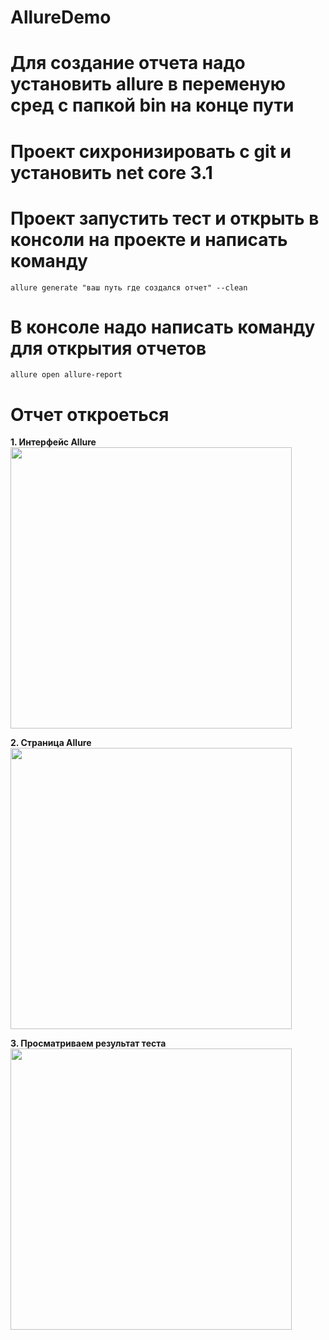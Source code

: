 # AllureDemo 
# Для создание отчета надо установить  allure в переменую сред c папкой bin на конце пути
# Проект сихронизировать с git и установить net core 3.1  
# Проект запустить тест  и открыть в консоли на проекте и написать команду

```
allure generate "ваш путь где создался отчет" --clean
```
# В консоле надо написать команду для открытия отчетов

``` allure open allure-report ```

# Отчет откроеться
**1. Интерфейс  Allure**
<br>
<img src='https://github.com/Maksim9056/AllureDemo/assets/108364585/cd2119a7-29bc-439a-b1d5-7d14438f4922' width="450" />
</br>

**2. Страница Allure**
<br>
<img src='https://github.com/Maksim9056/AllureDemo/assets/108364585/85207766-c92c-4c63-a5c2-2c028e24cac7' width="450" />
</br>

**3. Просматриваем результат теста**
<br>
<img src='https://github.com/Maksim9056/AllureDemo/assets/108364585/d0245b16-68e7-4588-9865-115eb4391f35' width="450" />
</br>
